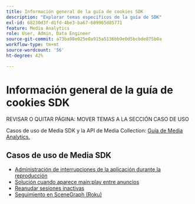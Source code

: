 ```yaml
---
title: Información general de la guía de cookies SDK
description: "Explorar temas específicos de la guía de SDK"
exl-id: 68230d3f-d1fd-4be3-ba67-689965d85771
feature: Media Analytics
role: User, Admin, Data Engineer
source-git-commit: a73ba98e025e0a915a5136bb9e0d5bcbde875b0a
workflow-type: tm+mt
source-wordcount: '56'
ht-degree: 42%

---
```


# Información general de la guía de cookies SDK


REVISAR O QUITAR PÁGINA: MOVER TEMAS A LA SECCIÓN CASO DE USO

Casos de uso de Media SDK y la API de Media Collection: [Guía de Media Analytics.](/help/media-analytics-cookbook/media-analytics-cookbook.md)

## Casos de uso de Media SDK



* [Administración de interrupciones de la aplicación durante la reproducción](/help/use-cases/cookbook/app-interrupts.md)
* [Solución cuando aparece main:play entre anuncios](/help/use-cases/cookbook/fix-ad-play-ad.md)
* [Reanudar sesiones inactivas](/help/use-cases/cookbook/resuming-inactive.md)
* [Seguimiento en SceneGraph (Roku)](/help/use-cases/cookbook/sdk-track-scenegraph.md)
